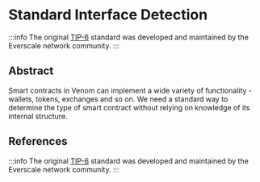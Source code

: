 # Standard Interface Detection

:::info
The original [TIP-6](https://docs.everscale.network/standard/TIP-3) standard was developed and maintained by the Everscale network community.
:::

## Abstract

Smart contracts in Venom can implement a wide variety of functionality - wallets, tokens, exchanges and so on.
We need a standard way to determine the type of smart contract without relying on knowledge of its internal structure.

## References

:::info
The original [TIP-6](https://docs.everscale.network/standard/TIP-6) standard was developed and maintained by the Everscale network community.
:::